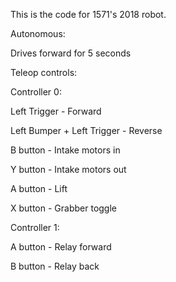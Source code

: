 This is the code for 1571's 2018 robot.

Autonomous:

Drives forward for 5 seconds

Teleop controls:

Controller 0:

Left Trigger - Forward

Left Bumper + Left Trigger - Reverse

B button - Intake motors in

Y button - Intake motors out

A button - Lift

X button - Grabber toggle

Controller 1:

A button - Relay forward

B button - Relay back


